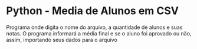 # Python - Media de Alunos em CSV
 Programa onde digita o nome do arquivo, a quantidade de alunos e suas notas. O programa informará a média final e se o aluno foi aprovado ou não, assim, importando seus dados para o arquivo

